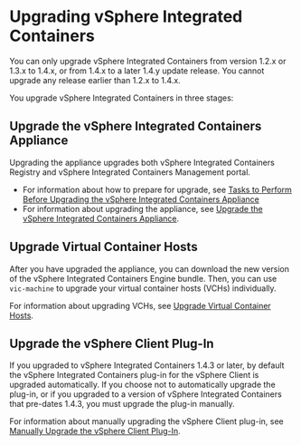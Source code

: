 # Upgrading vSphere Integrated Containers #

You can only upgrade vSphere Integrated Containers from version 1.2.x or  1.3.x to 1.4.x, or from 1.4.x to a later 1.4.y update release. You cannot upgrade any release earlier than 1.2.x to 1.4.x.

You upgrade vSphere Integrated Containers in three stages: 

## Upgrade the vSphere Integrated Containers Appliance

Upgrading the appliance upgrades both vSphere Integrated Containers Registry and vSphere Integrated Containers Management portal. 

- For information about how to prepare for upgrade, see [Tasks to Perform Before Upgrading the vSphere Integrated Containers Appliance](pre_upgrade_tasks.md) 
- For information about upgrading the appliance, see [Upgrade the vSphere Integrated Containers Appliance](upgrade_appliance.md). 

## Upgrade Virtual Container Hosts

After you have upgraded the appliance, you can download the new version of the vSphere Integrated Containers Engine bundle. Then, you can use `vic-machine` to upgrade your virtual container hosts (VCHs) individually. 

For information about upgrading VCHs, see [Upgrade Virtual Container Hosts](upgrade_vch.md).

## Upgrade the vSphere Client Plug-In

If you upgraded to vSphere Integrated Containers 1.4.3 or later, by default the vSphere Integrated Containers plug-in for the vSphere Client is upgraded automatically. If you choose not to automatically upgrade the plug-in, or if you upgraded to a version of vSphere Integrated Containers that pre-dates 1.4.3, you must upgrade the plug-in manually.

For information about manually upgrading the vSphere Client plug-in, see [Manually Upgrade the vSphere Client Plug-In](upgrade_plugins.md).
